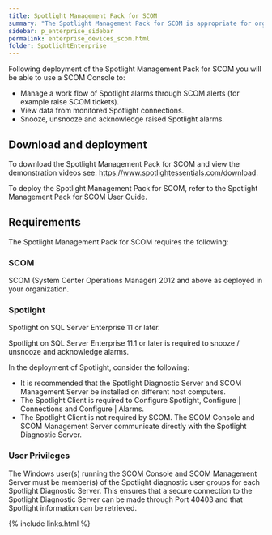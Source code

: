 ```yaml
---
title: Spotlight Management Pack for SCOM
summary: "The Spotlight Management Pack for SCOM is appropriate for organizations that use SCOM (System Center Operations Manager) as their centralized monitoring system and wish to use Spotlight as their tool of choice for SQL Server monitoring."
sidebar: p_enterprise_sidebar
permalink: enterprise_devices_scom.html
folder: SpotlightEnterprise
---
```


Following deployment of the Spotlight Management Pack for SCOM you will be able to use a SCOM Console to:

* Manage a work flow of Spotlight alarms through SCOM alerts (for example raise SCOM tickets).
* View data from monitored Spotlight connections.
* Snooze, unsnooze and acknowledge raised Spotlight alarms.

## Download and deployment

To download the Spotlight Management Pack for SCOM and view the demonstration videos see: https://www.spotlightessentials.com/download.

 To deploy the Spotlight Management Pack for SCOM, refer to the Spotlight Management Pack for SCOM User Guide.

## Requirements

The Spotlight Management Pack for SCOM requires the following:

### SCOM


SCOM (System Center Operations Manager) 2012 and above as deployed in your organization.

### Spotlight


Spotlight on SQL Server Enterprise 11 or later.

Spotlight on SQL Server Enterprise 11.1 or later is required to snooze / unsnooze and acknowledge alarms.

In the deployment of Spotlight, consider the following:

* It is recommended that the Spotlight Diagnostic Server and SCOM Management Server be installed on different host computers.
* The Spotlight Client is required to Configure Spotlight, Configure \| Connections and Configure \| Alarms.
* The Spotlight Client is not required by SCOM. The SCOM Console and SCOM Management Server communicate directly with the Spotlight Diagnostic Server.


### User Privileges

The Windows user(s) running the SCOM Console and SCOM Management Server must be member(s) of the Spotlight diagnostic user groups for each Spotlight Diagnostic Server. This ensures that a secure connection to the Spotlight Diagnostic Server can be made through Port 40403 and that Spotlight information can be retrieved.



{% include links.html %}
